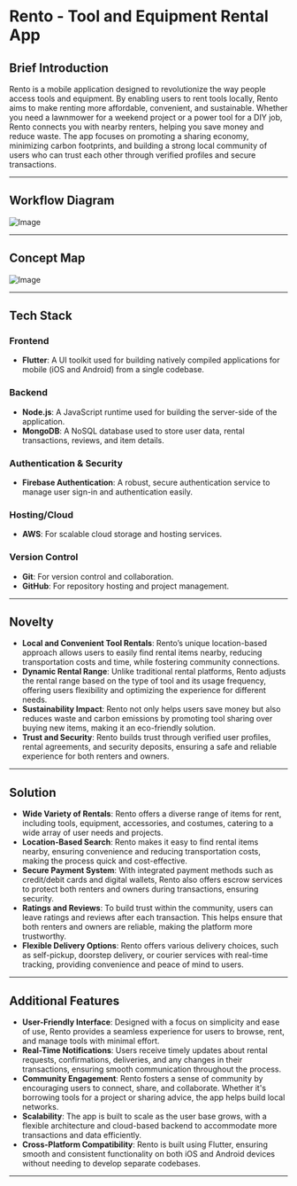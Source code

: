 # Rento - Tool and Equipment Rental App

## Brief Introduction
Rento is a mobile application designed to revolutionize the way people access tools and equipment. By enabling users to rent tools locally, Rento aims to make renting more affordable, convenient, and sustainable. Whether you need a lawnmower for a weekend project or a power tool for a DIY job, Rento connects you with nearby renters, helping you save money and reduce waste. The app focuses on promoting a sharing economy, minimizing carbon footprints, and building a strong local community of users who can trust each other through verified profiles and secure transactions.

---

## Workflow Diagram

![Image](https://github.com/user-attachments/assets/63eea8aa-2f66-4b7d-9393-a01e54e3d54c)

---

## Concept Map

![Image](https://github.com/user-attachments/assets/3ef1402d-145e-43db-a625-c3d3611e8cc3)

---

## Tech Stack

### Frontend
- **Flutter**: A UI toolkit used for building natively compiled applications for mobile (iOS and Android) from a single codebase.

### Backend
- **Node.js**: A JavaScript runtime used for building the server-side of the application.
- **MongoDB**: A NoSQL database used to store user data, rental transactions, reviews, and item details.

### Authentication & Security
- **Firebase Authentication**: A robust, secure authentication service to manage user sign-in and authentication easily.

### Hosting/Cloud
- **AWS**: For scalable cloud storage and hosting services.

### Version Control
- **Git**: For version control and collaboration.
- **GitHub**: For repository hosting and project management.

---

## Novelty
- **Local and Convenient Tool Rentals**: Rento’s unique location-based approach allows users to easily find rental items nearby, reducing transportation costs and time, while fostering community connections.
- **Dynamic Rental Range**: Unlike traditional rental platforms, Rento adjusts the rental range based on the type of tool and its usage frequency, offering users flexibility and optimizing the experience for different needs.
- **Sustainability Impact**: Rento not only helps users save money but also reduces waste and carbon emissions by promoting tool sharing over buying new items, making it an eco-friendly solution.
- **Trust and Security**: Rento builds trust through verified user profiles, rental agreements, and security deposits, ensuring a safe and reliable experience for both renters and owners.

---

## Solution
- **Wide Variety of Rentals**: Rento offers a diverse range of items for rent, including tools, equipment, accessories, and costumes, catering to a wide array of user needs and projects.
- **Location-Based Search**: Rento makes it easy to find rental items nearby, ensuring convenience and reducing transportation costs, making the process quick and cost-effective.
- **Secure Payment System**: With integrated payment methods such as credit/debit cards and digital wallets, Rento also offers escrow services to protect both renters and owners during transactions, ensuring security.
- **Ratings and Reviews**: To build trust within the community, users can leave ratings and reviews after each transaction. This helps ensure that both renters and owners are reliable, making the platform more trustworthy.
- **Flexible Delivery Options**: Rento offers various delivery choices, such as self-pickup, doorstep delivery, or courier services with real-time tracking, providing convenience and peace of mind to users.

---

## Additional Features
- **User-Friendly Interface**: Designed with a focus on simplicity and ease of use, Rento provides a seamless experience for users to browse, rent, and manage tools with minimal effort.
- **Real-Time Notifications**: Users receive timely updates about rental requests, confirmations, deliveries, and any changes in their transactions, ensuring smooth communication throughout the process.
- **Community Engagement**: Rento fosters a sense of community by encouraging users to connect, share, and collaborate. Whether it's borrowing tools for a project or sharing advice, the app helps build local networks.
- **Scalability**: The app is built to scale as the user base grows, with a flexible architecture and cloud-based backend to accommodate more transactions and data efficiently.
- **Cross-Platform Compatibility**: Rento is built using Flutter, ensuring smooth and consistent functionality on both iOS and Android devices without needing to develop separate codebases.

---
```

